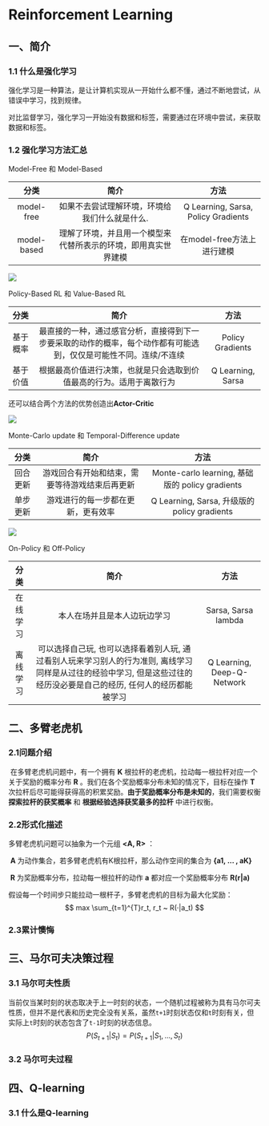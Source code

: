 # Reinforcement Learning

## 一、简介

### 1.1 什么是强化学习

​	强化学习是一种算法，是让计算机实现从一开始什么都不懂，通过不断地尝试，从错误中学习，找到规律。

​	对比监督学习，强化学习一开始没有数据和标签，需要通过在环境中尝试，来获取数据和标签。

### 1.2 强化学习方法汇总

Model-Free 和 Model-Based

|    分类     |                             简介                             |                方法                 |
| :---------: | :----------------------------------------------------------: | :---------------------------------: |
| model-free  |        如果不去尝试理解环境，环境给我们什么就是什么.         | Q Learning, Sarsa, Policy Gradients |
| model-based | 理解了环境，并且用一个模型来代替所表示的环境，即用真实世界建模 |     在model-free方法上进行建模      |

![](D:\ZJUT\移动计算\强化学习\img\RLmtd0.png)



Policy-Based RL 和 Value-Based RL

|   分类   |                             简介                             |       方法        |
| :------: | :----------------------------------------------------------: | :---------------: |
| 基于概率 | 最直接的一种，通过感官分析，直接得到下一步要采取的动作的概率，每个动作都有可能选到，仅仅是可能性不同。连续/不连续 | Policy Gradients  |
| 基于价值 | 根据最高价值进行决策，也就是只会选取到价值最高的行为。适用于离散行为 | Q Learning, Sarsa |

还可以结合两个方法的优势创造出**Actor-Critic**

![](D:\ZJUT\移动计算\强化学习\img\RLmtd2.png)



Monte-Carlo update 和 Temporal-Difference update

|   分类   |                      简介                      |                      方法                       |
| :------: | :--------------------------------------------: | :---------------------------------------------: |
| 回合更新 | 游戏回合有开始和结束，需要等待游戏结束后再更新 | Monte-carlo learning, 基础版的 policy gradients |
| 单步更新 |       游戏进行的每一步都在更新，更有效率       |  Q Learning, Sarsa, 升级版的 policy gradients   |

![](D:\ZJUT\移动计算\强化学习\img\RLmtd3.png)





On-Policy 和 Off-Policy

|   分类   |                             简介                             |            方法             |
| :------: | :----------------------------------------------------------: | :-------------------------: |
| 在线学习 |                 本人在场并且是本人边玩边学习                 |     Sarsa, Sarsa lambda     |
| 离线学习 | 可以选择自己玩, 也可以选择看着别人玩, 通过看别人玩来学习别人的行为准则, 离线学习 同样是从过往的经验中学习, 但是这些过往的经历没必要是自己的经历, 任何人的经历都能被学习 | Q Learning,  Deep-Q-Network |

## 二、多臂老虎机

### 2.1问题介绍

​	在多臂老虎机问题中，有一个拥有 **K** 根拉杆的老虎机，拉动每一根拉杆对应一个关于奖励的概率分布 **R** 。我们在各个奖励概率分布未知的情况下，目标在操作 **T** 次拉杆后尽可能得获得高的积累奖励。**由于奖励概率分布是未知的**，我们需要权衡 **探索拉杆的获奖概率** 和 **根据经验选择获奖最多的拉杆** 中进行权衡。



### 2.2形式化描述

多臂老虎机问题可以抽象为一个元组 **<A, R>** ：

​	**A** 为动作集合，若多臂老虎机有K根拉杆，那么动作空间的集合为 **{a1, ... , aK}**

​	**R** 为奖励概率分布，拉动每一根拉杆的动作 **a** 都对应一个奖励概率分布 **R(r|a)**

假设每一个时间步只能拉动一根杆子，多臂老虎机的目标为最大化奖励：
$$
max \sum_{t=1}^{T}r_t, r_t ~ R(·|a_t)
$$


### 2.3累计懊悔







## 三、马尔可夫决策过程

### 3.1 马尔可夫性质

​	当前仅当某时刻的状态取决于上一时刻的状态，一个随机过程被称为具有马尔可夫性质，但并不是代表和历史完全没有关系，虽然`t+1`时刻状态仅和`t`时刻有关，但实际上`t`时刻的状态包含了`t-1`时刻的状态信息。
$$
P(S_{t+1}|S_t) = P(S_{t+1}|S_1,...,S_t)
$$


### 3.2 马尔可夫过程







## 四、Q-learning

### 3.1 什么是Q-learning

